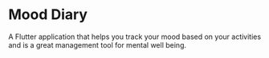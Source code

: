 # Mood Diary

A Flutter application that helps you track your mood based on your activities and is a great management tool for mental well being.
